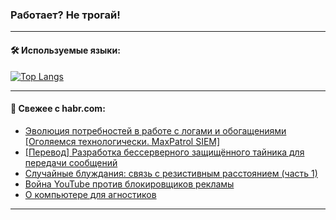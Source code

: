 ### Работает? Не трогай!

---
<!--
#### 🛠️ Technical stack:

![Java](https://img.shields.io/badge/Java-informational?logo=Oracle&style=flat&logoColor=white&color=FF4500)
![Kotlin](https://img.shields.io/badge/Kotlin-informational?logo=Kotlin&style=flat&logoColor=white&color=774D97)
![TS](https://img.shields.io/badge/TypeScript-informational?logo=typeScript&style=flat&logoColor=black&color=017acc)
![Python](https://img.shields.io/badge/Python-informational?logo=Python&style=flat&logoColor=black&color=ffdd54) <br>
![Spring](https://img.shields.io/badge/Spring-informational?logo=Spring&style=flat&logoColor=white&color=6DB33F) 
![SpringBoot](https://img.shields.io/badge/SpringBoot-informational?logo=SpringBoot&style=flat&logoColor=white&color=6DB33F)
![Nest](https://img.shields.io/badge/NestJS-informational?logo=NestJS&style=flat&logoColor=white&color=E0234E) 
![NodeJS](https://img.shields.io/badge/NodeJS-informational?logo=node.js&style=flat&logoColor=white&color=70A760)<br>
![PostgreSQL](https://img.shields.io/badge/PostgreSQL-informational?logo=PostgreSQL&style=flat&logoColor=white&color=DAA520)
![MongoDB](https://img.shields.io/badge/MongoDB-informational?logo=MongoDB&style=flat&logoColor=white&color=870000)
![Apache](https://img.shields.io/badge/Apache-informational?logo=apache&style=flat&logoColor=white&color=f74e28)

___ 
-->

#### 🛠️ Используемые языки:

[![Top Langs](https://github-readme-stats-u2qms2cxw-advtsettinggmailcoms-projects.vercel.app/api/top-langs/?username=zloylis&langs_count=10&hide_title=true&title_color=e6edf3&size_weight=0.5&count_weight=0.5&layout=compact&hide_progress=true&hide_border=true&theme=dracula)](https://github.com/zloylis)

<!---


####  :octocat:&nbsp;&nbsp; Статистика:

![GitHub stats](https://github-readme-stats-u2qms2cxw-advtsettinggmailcoms-projects.vercel.app/api?username=zloylis&show_icons=true&hide_border=true&theme=dracula&title_color=e6edf3&include_all_commits=true&count_private=true&hide_rank=false&hide_title=true&rank_icon=github)
-->
---

#### 💬 Свежее с habr.com:

<!-- BLOG-POST-LIST:START -->
- [Эволюция потребностей в работе с логами и обогащениями [Оголяемся технологически. MaxPatrol SIEM]](https://habr.com/ru/companies/pt/articles/829956/?utm_source=habrahabr&utm_medium=rss&utm_campaign=829956)
- [[Перевод] Разработка бессерверного защищённого тайника для передачи сообщений](https://habr.com/ru/companies/wunderfund/articles/830452/?utm_source=habrahabr&utm_medium=rss&utm_campaign=830452)
- [Случайные блуждания: связь с резистивным расстоянием &lpar;часть 1&rpar;](https://habr.com/ru/articles/830458/?utm_source=habrahabr&utm_medium=rss&utm_campaign=830458)
- [Война YouTube против блокировщиков рекламы](https://habr.com/ru/companies/ruvds/articles/829192/?utm_source=habrahabr&utm_medium=rss&utm_campaign=829192)
- [О компьютере для агностиков](https://habr.com/ru/articles/830358/?utm_source=habrahabr&utm_medium=rss&utm_campaign=830358)
<!-- BLOG-POST-LIST:END -->

---
